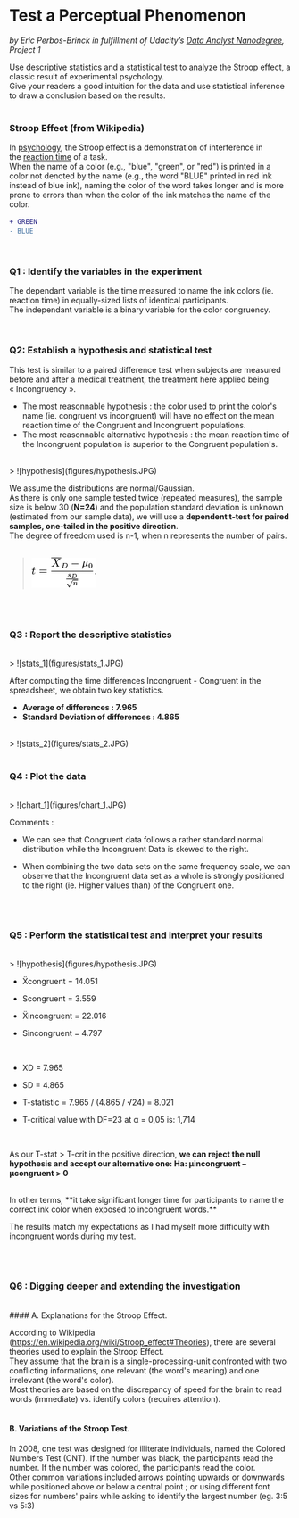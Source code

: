 
# Test a Perceptual Phenomenon
_by Eric Perbos-Brinck in fulfillment of Udacity’s [Data Analyst Nanodegree](https://www.udacity.com/course/data-analyst-nanodegree--nd002), Project 1_
</br>

Use descriptive statistics and a statistical test to analyze the Stroop effect, a classic result of experimental psychology.  
Give your readers a good intuition for the data and use statistical inference to draw a conclusion based on the results.  
</br>

### Stroop Effect (from Wikipedia)

In [psychology](https://en.wikipedia.org/wiki/Psychology), the Stroop effect is a demonstration of interference in the [reaction time](https://en.wikipedia.org/wiki/Mental_chronometry) of a task.  
When the name of a color (e.g., "blue", "green", or "red") is printed in a color not denoted by the name (e.g., the word "BLUE" printed in red ink instead of blue ink), naming the color of the word takes longer and is more prone to errors than when the color of the ink matches the name of the color.
```diff
+ GREEN
- BLUE
```
</br>

### Q1 : Identify the variables in the experiment

The dependant variable is the time measured to name the ink colors (ie. reaction time) in equally-sized lists of identical participants.  
The independant variable is a binary variable for the color congruency.

</br>

### Q2: Establish a hypothesis and statistical test

This test is similar to a paired difference test when subjects are measured before and after a medical treatment, the treatment here applied being « Incongruency ».  
  - The most reasonnable hypothesis : the color used to print the color's name (ie. congruent vs incongruent) will have no effect on the mean reaction time of the Congruent and Incongruent populations.  
  - The most reasonnable alternative hypothesis : the mean reaction time of the Incongruent population is superior to the Congruent population's.  
  
</br>
> ![hypothesis](figures/hypothesis.JPG)

</br>

We assume the distributions are normal/Gaussian.  
As there is only one sample tested twice (repeated measures), the sample size is below 30 (**N=24**) and the population standard deviation is unknown (estimated from our sample data), we will use a **dependent t-test for paired samples, one-tailed in the positive direction**.  
The degree of freedom used is n-1, when n represents the number of pairs.  
</br>
> ![t_formula](figures/t_formula.png)  

</br>
</br>

### Q3 : Report the descriptive statistics
</br>
> ![stats_1](figures/stats_1.JPG)

</br>


After computing the time differences Incongruent - Congruent in the spreadsheet, we obtain two key statistics.

  - **Average of differences : 7.965**  
  - **Standard Deviation of differences : 4.865**

</br>
> ![stats_2](figures/stats_2.JPG)  

</br>
</br>


### Q4 : Plot the data
</br>
> ![chart_1](figures/chart_1.JPG)  

</br>

Comments :

- We can see that Congruent data follows a rather standard normal distribution while the Incongruent Data is skewed to the right.

- When combining the two data sets on the same frequency scale, we can observe that the Incongruent data set as a whole is strongly positioned to the right (ie. Higher values than) of the Congruent one.  

</br>
</br>

### Q5 : Perform the statistical test and interpret your results  
</br>
> ![hypothesis](figures/hypothesis.JPG)  

</br>

- Ẍcongruent = 14.051
- Scongruent = 3.559  

- Ẍincongruent = 22.016
- Sincongruent = 4.797

</br>

- XD = 7.965
- SD  = 4.865  

- T-statistic = 7.965 / (4.865 / √24) = 8.021  
- T-critical value with DF=23 at  α = 0,05 is: 1,714  
</br>

As our T-stat > T-crit in the positive direction, **we can reject the null hypothesis and accept our alternative one:
Ha: µincongruent  – µcongruent  > 0**  

</br>
In other terms, **it take significant longer time for participants to name the correct ink color when exposed to incongruent words.**  


The results match my expectations as I had myself more difficulty with incongruent words during my test.  

</br>
</br>

### Q6 : Digging deeper and extending the investigation
</br>
#### A. Explanations for the Stroop Effect.  

According to Wikipedia (https://en.wikipedia.org/wiki/Stroop_effect#Theories), there are several theories used  to explain the Stroop Effect.  
They assume that the brain is a single-processing-unit confronted with two conflicting informations, one relevant (the word's meaning) and one irrelevant (the word's color).  
Most theories are based on the discrepancy of speed for the brain to read words (immediate) vs. identify colors (requires attention).  
</br>
#### B. Variations of the Stroop Test.  
In 2008, one test was designed  for illiterate individuals, named the Colored Numbers Test (CNT). If the number was black, the participants read the number. If the number was colored, the participants read the color.  
Other common variations included arrows pointing upwards or downwards while positioned above or below a central point ; or using different font sizes for numbers' pairs while asking to identify the largest number (eg. 3:5 vs 5:3)
